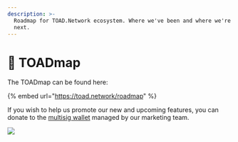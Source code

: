 ```yaml
---
description: >-
  Roadmap for TOAD.Network ecosystem. Where we've been and where we're going
  next.
---
```


# 🎯 TOADmap

The TOADmap can be found here:

{% embed url="https://toad.network/roadmap" %}

If you wish to help us promote our new and upcoming features, you can donate to the [multisig wallet](https://padswap.exchange/donate) managed by our marketing team.

![](../.gitbook/assets/FINAL.jpeg)
